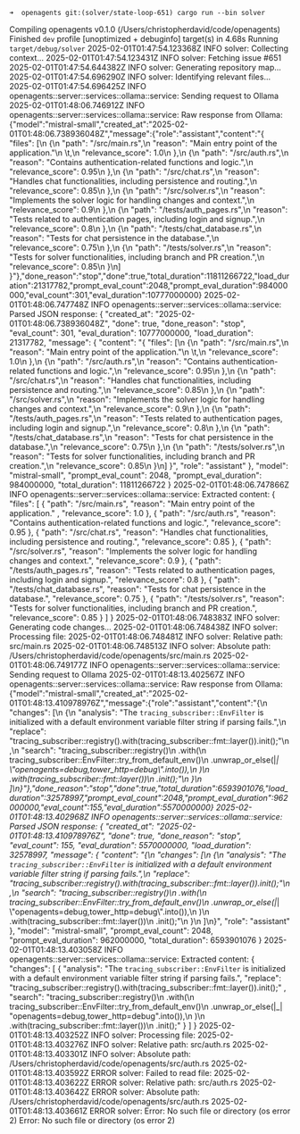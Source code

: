     ➜  openagents git:(solver/state-loop-651) cargo run --bin solver
   Compiling openagents v0.1.0 (/Users/christopherdavid/code/openagents)
    Finished `dev` profile [unoptimized + debuginfo] target(s) in 4.68s
     Running `target/debug/solver`
2025-02-01T01:47:54.123368Z  INFO solver: Collecting context...
2025-02-01T01:47:54.123431Z  INFO solver: Fetching issue #651
2025-02-01T01:47:54.644382Z  INFO solver: Generating repository map...
2025-02-01T01:47:54.696290Z  INFO solver: Identifying relevant files...
2025-02-01T01:47:54.696425Z  INFO openagents::server::services::ollama::service: Sending request to Ollama
2025-02-01T01:48:06.746912Z  INFO openagents::server::services::ollama::service: Raw response from Ollama: {"model":"mistral-small","created_at":"2025-02-01T01:48:06.738936048Z","message":{"role":"assistant","content":"{ \"files\": [\n    {\n        \"path\": \"/src/main.rs\",\n        \"reason\": \"Main entry point of the application.\"\n    \t,\n        \"relevance_score\": 1.0\n    },\n    {\n        \"path\": \"/src/auth.rs\",\n        \"reason\": \"Contains authentication-related functions and logic.\",\n        \"relevance_score\": 0.95\n    },\n    {\n        \"path\": \"/src/chat.rs\",\n        \"reason\": \"Handles chat functionalities, including persistence and routing.\",\n        \"relevance_score\": 0.85\n    },\n    {\n        \"path\": \"/src/solver.rs\",\n        \"reason\": \"Implements the solver logic for handling changes and context.\",\n        \"relevance_score\": 0.9\n    },\n    {\n        \"path\": \"/tests/auth_pages.rs\",\n        \"reason\": \"Tests related to authentication pages, including login and signup.\",\n        \"relevance_score\": 0.8\n    },\n    {\n        \"path\": \"/tests/chat_database.rs\",\n        \"reason\": \"Tests for chat persistence in the database.\",\n        \"relevance_score\": 0.75\n    },\n    {\n        \"path\": \"/tests/solver.rs\",\n        \"reason\": \"Tests for solver functionalities, including branch and PR creation.\",\n        \"relevance_score\": 0.85\n    }\n] }"},"done_reason":"stop","done":true,"total_duration":11811266722,"load_duration":21317782,"prompt_eval_count":2048,"prompt_eval_duration":984000000,"eval_count":301,"eval_duration":10777000000}
2025-02-01T01:48:06.747748Z  INFO openagents::server::services::ollama::service: Parsed JSON response: {
  "created_at": "2025-02-01T01:48:06.738936048Z",
  "done": true,
  "done_reason": "stop",
  "eval_count": 301,
  "eval_duration": 10777000000,
  "load_duration": 21317782,
  "message": {
    "content": "{ \"files\": [\n    {\n        \"path\": \"/src/main.rs\",\n        \"reason\": \"Main entry point of the application.\"\n    \t,\n        \"relevance_score\": 1.0\n    },\n    {\n        \"path\": \"/src/auth.rs\",\n        \"reason\": \"Contains authentication-related functions and logic.\",\n        \"relevance_score\": 0.95\n    },\n    {\n        \"path\": \"/src/chat.rs\",\n        \"reason\": \"Handles chat functionalities, including persistence and routing.\",\n        \"relevance_score\": 0.85\n    },\n    {\n        \"path\": \"/src/solver.rs\",\n        \"reason\": \"Implements the solver logic for handling changes and context.\",\n        \"relevance_score\": 0.9\n    },\n    {\n        \"path\": \"/tests/auth_pages.rs\",\n        \"reason\": \"Tests related to authentication pages, including login and signup.\",\n        \"relevance_score\": 0.8\n    },\n    {\n        \"path\": \"/tests/chat_database.rs\",\n        \"reason\": \"Tests for chat persistence in the database.\",\n        \"relevance_score\": 0.75\n    },\n    {\n        \"path\": \"/tests/solver.rs\",\n        \"reason\": \"Tests for solver functionalities, including branch and PR creation.\",\n        \"relevance_score\": 0.85\n    }\n] }",
    "role": "assistant"
  },
  "model": "mistral-small",
  "prompt_eval_count": 2048,
  "prompt_eval_duration": 984000000,
  "total_duration": 11811266722
}
2025-02-01T01:48:06.747866Z  INFO openagents::server::services::ollama::service: Extracted content: { "files": [
    {
        "path": "/src/main.rs",
        "reason": "Main entry point of the application."
        ,
        "relevance_score": 1.0
    },
    {
        "path": "/src/auth.rs",
        "reason": "Contains authentication-related functions and logic.",
        "relevance_score": 0.95
    },
    {
        "path": "/src/chat.rs",
        "reason": "Handles chat functionalities, including persistence and routing.",
        "relevance_score": 0.85
    },
    {
        "path": "/src/solver.rs",
        "reason": "Implements the solver logic for handling changes and context.",
        "relevance_score": 0.9
    },
    {
        "path": "/tests/auth_pages.rs",
        "reason": "Tests related to authentication pages, including login and signup.",
        "relevance_score": 0.8
    },
    {
        "path": "/tests/chat_database.rs",
        "reason": "Tests for chat persistence in the database.",
        "relevance_score": 0.75
    },
    {
        "path": "/tests/solver.rs",
        "reason": "Tests for solver functionalities, including branch and PR creation.",
        "relevance_score": 0.85
    }
] }
2025-02-01T01:48:06.748383Z  INFO solver: Generating code changes...
2025-02-01T01:48:06.748438Z  INFO solver: Processing file:
2025-02-01T01:48:06.748481Z  INFO solver:   Relative path: src/main.rs
2025-02-01T01:48:06.748513Z  INFO solver:   Absolute path: /Users/christopherdavid/code/openagents/src/main.rs
2025-02-01T01:48:06.749177Z  INFO openagents::server::services::ollama::service: Sending request to Ollama
2025-02-01T01:48:13.402567Z  INFO openagents::server::services::ollama::service: Raw response from Ollama: {"model":"mistral-small","created_at":"2025-02-01T01:48:13.410978976Z","message":{"role":"assistant","content":"{\n  \"changes\": [\n    {\n      \"analysis\": \"The `tracing_subscriber::EnvFilter` is initialized with a default environment variable filter string if parsing fails.\",\n      \"replace\": \"tracing_subscriber::registry().with(tracing_subscriber::fmt::layer()).init();\"\n    ,\n      \"search\": \"tracing_subscriber::registry()\\n        .with(\\n            tracing_subscriber::EnvFilter::try_from_default_env()\\n                .unwrap_or_else(|_| \\\"openagents=debug,tower_http=debug\\\".into()),\\n        )\\n        .with(tracing_subscriber::fmt::layer())\\n        .init();\"\n    }\n  ]\n}"},"done_reason":"stop","done":true,"total_duration":6593901076,"load_duration":32578997,"prompt_eval_count":2048,"prompt_eval_duration":962000000,"eval_count":155,"eval_duration":5570000000}
2025-02-01T01:48:13.402968Z  INFO openagents::server::services::ollama::service: Parsed JSON response: {
  "created_at": "2025-02-01T01:48:13.410978976Z",
  "done": true,
  "done_reason": "stop",
  "eval_count": 155,
  "eval_duration": 5570000000,
  "load_duration": 32578997,
  "message": {
    "content": "{\n  \"changes\": [\n    {\n      \"analysis\": \"The `tracing_subscriber::EnvFilter` is initialized with a default environment variable filter string if parsing fails.\",\n      \"replace\": \"tracing_subscriber::registry().with(tracing_subscriber::fmt::layer()).init();\"\n    ,\n      \"search\": \"tracing_subscriber::registry()\\n        .with(\\n            tracing_subscriber::EnvFilter::try_from_default_env()\\n                .unwrap_or_else(|_| \\\"openagents=debug,tower_http=debug\\\".into()),\\n        )\\n        .with(tracing_subscriber::fmt::layer())\\n        .init();\"\n    }\n  ]\n}",
    "role": "assistant"
  },
  "model": "mistral-small",
  "prompt_eval_count": 2048,
  "prompt_eval_duration": 962000000,
  "total_duration": 6593901076
}
2025-02-01T01:48:13.403058Z  INFO openagents::server::services::ollama::service: Extracted content: {
  "changes": [
    {
      "analysis": "The `tracing_subscriber::EnvFilter` is initialized with a default environment variable filter string if parsing fails.",
      "replace": "tracing_subscriber::registry().with(tracing_subscriber::fmt::layer()).init();"
    ,
      "search": "tracing_subscriber::registry()\n        .with(\n            tracing_subscriber::EnvFilter::try_from_default_env()\n                .unwrap_or_else(|_| \"openagents=debug,tower_http=debug\".into()),\n        )\n        .with(tracing_subscriber::fmt::layer())\n        .init();"
    }
  ]
}
2025-02-01T01:48:13.403252Z  INFO solver: Processing file:
2025-02-01T01:48:13.403276Z  INFO solver:   Relative path: src/auth.rs
2025-02-01T01:48:13.403301Z  INFO solver:   Absolute path: /Users/christopherdavid/code/openagents/src/auth.rs
2025-02-01T01:48:13.403592Z ERROR solver: Failed to read file:
2025-02-01T01:48:13.403622Z ERROR solver:   Relative path: src/auth.rs
2025-02-01T01:48:13.403642Z ERROR solver:   Absolute path: /Users/christopherdavid/code/openagents/src/auth.rs
2025-02-01T01:48:13.403661Z ERROR solver:   Error: No such file or directory (os error 2)
Error: No such file or directory (os error 2)
